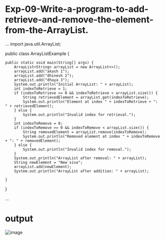# Exp-09-Write-a-program-to-add-retrieve-and-remove-the-element-from-the-ArrayList.
...
import java.util.ArrayList;

public class ArrayListExample {

    public static void main(String[] args) {
        ArrayList<String> arrayList = new ArrayList<>();
        arrayList.add("akash 1");
        arrayList.add("dhinesh 2");
        arrayList.add("dhaya 3");
        System.out.println("Initial ArrayList: " + arrayList);
        int indexToRetrieve = 1;
        if (indexToRetrieve >= 0 && indexToRetrieve < arrayList.size()) {
            String retrievedElement = arrayList.get(indexToRetrieve);
            System.out.println("Element at index " + indexToRetrieve + ": " + retrievedElement);
        } else {
            System.out.println("Invalid index for retrieval.");
        }
        int indexToRemove = 0;
        if (indexToRemove >= 0 && indexToRemove < arrayList.size()) {
            String removedElement = arrayList.remove(indexToRemove);
            System.out.println("Removed element at index " + indexToRemove + ": " + removedElement);
        } else {
            System.out.println("Invalid index for removal.");
        }
        System.out.println("ArrayList after removal: " + arrayList);
        String newElement = "New siva";
        arrayList.add(newElement);
        System.out.println("ArrayList after addition: " + arrayList);

    }
}

...
# output
![image](https://github.com/dhinesh102004/Exp-09-Write-a-program-to-add-retrieve-and-remove-the-element-from-the-ArrayList./assets/142372008/799ed5d7-fe15-4d78-8ec7-98ec4fceb4b0)
